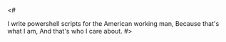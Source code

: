 <# 

I write powershell scripts for the American working man, 
Because that's what I am,
And that's who I care about.
#>
